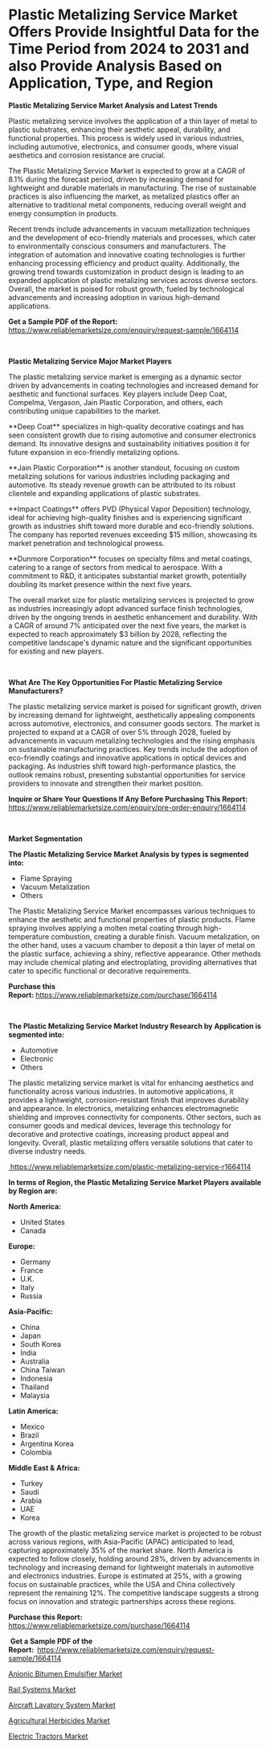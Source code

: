 <p><h1>Plastic Metalizing Service Market Offers Provide Insightful Data for the Time Period from 2024 to 2031 and also Provide Analysis Based on Application, Type, and Region</h1></p><p><strong>Plastic Metalizing Service Market Analysis and Latest Trends</strong></p>
<p><p>Plastic metalizing service involves the application of a thin layer of metal to plastic substrates, enhancing their aesthetic appeal, durability, and functional properties. This process is widely used in various industries, including automotive, electronics, and consumer goods, where visual aesthetics and corrosion resistance are crucial.</p><p>The Plastic Metalizing Service Market is expected to grow at a CAGR of 8.1% during the forecast period, driven by increasing demand for lightweight and durable materials in manufacturing. The rise of sustainable practices is also influencing the market, as metalized plastics offer an alternative to traditional metal components, reducing overall weight and energy consumption in products.</p><p>Recent trends include advancements in vacuum metallization techniques and the development of eco-friendly materials and processes, which cater to environmentally conscious consumers and manufacturers. The integration of automation and innovative coating technologies is further enhancing processing efficiency and product quality. Additionally, the growing trend towards customization in product design is leading to an expanded application of plastic metalizing services across diverse sectors. Overall, the market is poised for robust growth, fueled by technological advancements and increasing adoption in various high-demand applications.</p></p>
<p><strong>Get a Sample PDF of the Report:&nbsp;</strong> <a href="https://www.reliablemarketsize.com/enquiry/request-sample/1664114?utm_campaign=1766&utm_medium=2&utm_source=Github&utm_content=ia&utm_term=09122024&utm_id=plastic-metalizing-service">https://www.reliablemarketsize.com/enquiry/request-sample/1664114</a></p>
<p>&nbsp;</p>
<p><strong>Plastic Metalizing Service Major Market Players</strong></p>
<p><p>The plastic metalizing service market is emerging as a dynamic sector driven by advancements in coating technologies and increased demand for aesthetic and functional surfaces. Key players include Deep Coat, Compelma, Vergason, Jain Plastic Corporation, and others, each contributing unique capabilities to the market. </p><p>**Deep Coat** specializes in high-quality decorative coatings and has seen consistent growth due to rising automotive and consumer electronics demand. Its innovative designs and sustainability initiatives position it for future expansion in eco-friendly metalizing options. </p><p>**Jain Plastic Corporation** is another standout, focusing on custom metalizing solutions for various industries including packaging and automotive. Its steady revenue growth can be attributed to its robust clientele and expanding applications of plastic substrates. </p><p>**Impact Coatings** offers PVD (Physical Vapor Deposition) technology, ideal for achieving high-quality finishes and is experiencing significant growth as industries shift toward more durable and eco-friendly solutions. The company has reported revenues exceeding $15 million, showcasing its market penetration and technological prowess.</p><p>**Dunmore Corporation** focuses on specialty films and metal coatings, catering to a range of sectors from medical to aerospace. With a commitment to R&D, it anticipates substantial market growth, potentially doubling its market presence within the next five years.</p><p>The overall market size for plastic metalizing services is projected to grow as industries increasingly adopt advanced surface finish technologies, driven by the ongoing trends in aesthetic enhancement and durability. With a CAGR of around 7% anticipated over the next five years, the market is expected to reach approximately $3 billion by 2028, reflecting the competitive landscape's dynamic nature and the significant opportunities for existing and new players.</p></p>
<p>&nbsp;</p>
<p><strong>What Are The Key Opportunities For Plastic Metalizing Service Manufacturers?</strong></p>
<p><p>The plastic metalizing service market is poised for significant growth, driven by increasing demand for lightweight, aesthetically appealing components across automotive, electronics, and consumer goods sectors. The market is projected to expand at a CAGR of over 5% through 2028, fueled by advancements in vacuum metalizing technologies and the rising emphasis on sustainable manufacturing practices. Key trends include the adoption of eco-friendly coatings and innovative applications in optical devices and packaging. As industries shift toward high-performance plastics, the outlook remains robust, presenting substantial opportunities for service providers to innovate and strengthen their market position.</p></p>
<p><strong>Inquire or Share Your Questions If Any Before Purchasing This Report:</strong> <a href="https://www.reliablemarketsize.com/enquiry/pre-order-enquiry/1664114?utm_campaign=1766&utm_medium=2&utm_source=Github&utm_content=ia&utm_term=09122024&utm_id=plastic-metalizing-service">https://www.reliablemarketsize.com/enquiry/pre-order-enquiry/1664114</a></p>
<p>&nbsp;</p>
<p><strong>Market Segmentation</strong></p>
<p><strong>The Plastic Metalizing Service Market Analysis by types is segmented into:</strong></p>
<p><ul><li>Flame Spraying</li><li>Vacuum Metalization</li><li>Others</li></ul></p>
<p><p>The Plastic Metalizing Service Market encompasses various techniques to enhance the aesthetic and functional properties of plastic products. Flame spraying involves applying a molten metal coating through high-temperature combustion, creating a durable finish. Vacuum metalization, on the other hand, uses a vacuum chamber to deposit a thin layer of metal on the plastic surface, achieving a shiny, reflective appearance. Other methods may include chemical plating and electroplating, providing alternatives that cater to specific functional or decorative requirements.</p></p>
<p><strong>Purchase this Report:&nbsp;</strong><a href="https://www.reliablemarketsize.com/purchase/1664114?utm_campaign=1766&utm_medium=2&utm_source=Github&utm_content=ia&utm_term=09122024&utm_id=plastic-metalizing-service">https://www.reliablemarketsize.com/purchase/1664114</a></p>
<p>&nbsp;</p>
<p><strong>The Plastic Metalizing Service Market Industry Research by Application is segmented into:</strong></p>
<p><ul><li>Automotive</li><li>Electronic</li><li>Others</li></ul></p>
<p><p>The plastic metalizing service market is vital for enhancing aesthetics and functionality across various industries. In automotive applications, it provides a lightweight, corrosion-resistant finish that improves durability and appearance. In electronics, metalizing enhances electromagnetic shielding and improves connectivity for components. Other sectors, such as consumer goods and medical devices, leverage this technology for decorative and protective coatings, increasing product appeal and longevity. Overall, plastic metalizing offers versatile solutions that cater to diverse industry needs.</p></p>
<p><a href="https://www.reliablemarketsize.com/plastic-metalizing-service-r1664114?utm_campaign=1766&utm_medium=2&utm_source=Github&utm_content=ia&utm_term=09122024&utm_id=plastic-metalizing-service">&nbsp;https://www.reliablemarketsize.com/plastic-metalizing-service-r1664114</a></p>
<p><strong>In terms of Region, the Plastic Metalizing Service Market Players available by Region are:</strong></p>
<p>
    <p> <strong> North America: </strong>
        <ul>
            <li>United States</li>
            <li>Canada</li>
        </ul>
        </p> 
    <p> <strong> Europe: </strong>
        <ul>
            <li>Germany</li>
            <li>France</li>
            <li>U.K.</li>
            <li>Italy</li>
            <li>Russia</li>
        </ul>
        </p> 
    <p> <strong> Asia-Pacific: </strong>
        <ul>
            <li>China</li>
            <li>Japan</li>
            <li>South Korea</li>
            <li>India</li>
            <li>Australia</li>
            <li>China Taiwan</li>
            <li>Indonesia</li>
            <li>Thailand</li>
            <li>Malaysia</li>
        </ul>
        </p> 
    <p> <strong> Latin America: </strong>
        <ul>
            <li>Mexico</li>
            <li>Brazil</li>
            <li>Argentina Korea</li>
            <li>Colombia</li>
        </ul>
        </p> 
    <p> <strong> Middle East & Africa: </strong>
        <ul>
            <li>Turkey</li>
            <li>Saudi</li>
            <li>Arabia</li>
            <li>UAE</li>
            <li>Korea</li>
        </ul>
    </p>
    </p>
<p><p>The growth of the plastic metalizing service market is projected to be robust across various regions, with Asia-Pacific (APAC) anticipated to lead, capturing approximately 35% of the market share. North America is expected to follow closely, holding around 28%, driven by advancements in technology and increasing demand for lightweight materials in automotive and electronics industries. Europe is estimated at 25%, with a growing focus on sustainable practices, while the USA and China collectively represent the remaining 12%. The competitive landscape suggests a strong focus on innovation and strategic partnerships across these regions.</p></p>
<p><strong>Purchase this Report: </strong><a href="https://www.reliablemarketsize.com/purchase/1664114?utm_campaign=1766&utm_medium=2&utm_source=Github&utm_content=ia&utm_term=09122024&utm_id=plastic-metalizing-service">https://www.reliablemarketsize.com/purchase/1664114</a></p>
<p>&nbsp;<strong>Get a Sample PDF of the Report:&nbsp;&nbsp;</strong><a href="https://www.reliablemarketsize.com/enquiry/request-sample/1664114?utm_campaign=1766&utm_medium=2&utm_source=Github&utm_content=ia&utm_term=09122024&utm_id=plastic-metalizing-service">https://www.reliablemarketsize.com/enquiry/request-sample/1664114</a></p>
<p><strong></strong></p>
<p><p><a href="https://github.com/XavierTyler76/Market-Research-Report-List-1/blob/main/anionic-bitumen-emulsifier-market.md?utm_campaign=1766&utm_medium=2&utm_source=Github&utm_content=ia&utm_term=09122024&utm_id=plastic-metalizing-service">Anionic Bitumen Emulsifier Market</a></p><p><a href="https://www.linkedin.com/pulse/unlock-vital-data-rail-systems-market-financial-summary-shareholding-nej3e?utm_campaign=1766&utm_medium=2&utm_source=Github&utm_content=ia&utm_term=09122024&utm_id=plastic-metalizing-service">Rail Systems Market</a></p><p><a href="https://www.linkedin.com/pulse/aircraft-lavatory-system-market-emerging-trends-future-prospects-xqvoe?utm_campaign=1766&utm_medium=2&utm_source=Github&utm_content=ia&utm_term=09122024&utm_id=plastic-metalizing-service">Aircraft Lavatory System Market</a></p><p><a href="https://www.linkedin.com/pulse/insights-agricultural-herbicides-market-size-which-expanding-sn3ae?utm_campaign=1766&utm_medium=2&utm_source=Github&utm_content=ia&utm_term=09122024&utm_id=plastic-metalizing-service">Agricultural Herbicides Market</a></p><p><a href="https://www.linkedin.com/pulse/electric-tractors-market-analysis-report-key-players-overview-oykpe?utm_campaign=1766&utm_medium=2&utm_source=Github&utm_content=ia&utm_term=09122024&utm_id=plastic-metalizing-service">Electric Tractors Market</a></p></p>